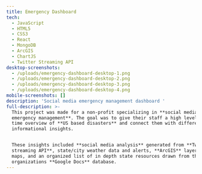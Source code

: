 ```yaml
---
title: Emergency Dashboard
tech:
  - JavaScript
  - HTML5
  - CSS3
  - React
  - MongoDB
  - ArcGIS
  - ChartJS
  - Twitter Streaming API
desktop-screenshots:
  - /uploads/emergency-dashboard-desktop-1.png
  - /uploads/emergency-dashboard-desktop-2.png
  - /uploads/emergency-dashboard-desktop-3.png
  - /uploads/emergency-dashboard-desktop-4.png
mobile-screenshots: []
description: 'Social media emergency management dashboard '
full-description: >-
  This project was made for a non-profit specializing in **social media
  emergency management**. The goal was to give their staff a high level/real
  time overview of **US based disasters** and connect them with different
  informational insights.


  These insights included **social media analysis** generated from **Twitter's
  streaming API**, state/city weather data and alerts, **ArcGIS** layers and
  maps, and an organized list of in depth state resources drawn from the
  organizations **Google Docs** database.
---
```


